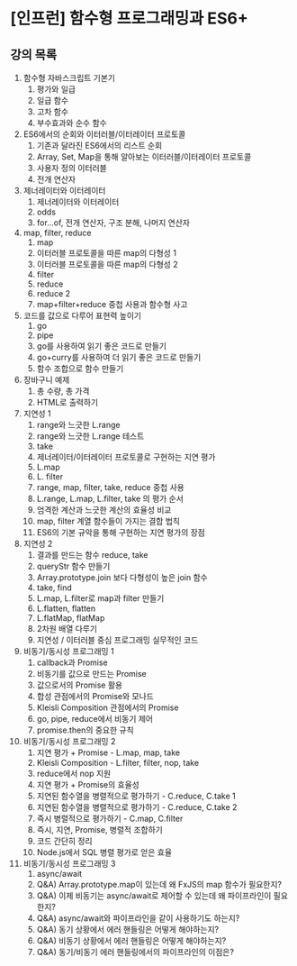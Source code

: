 # [인프런] 함수형 프로그래밍과 ES6+

## 강의 목록

1. 함수형 자바스크립트 기본기
   1. 평가와 일급
   2. 일급 함수
   3. 고차 함수
   4. 부수효과와 순수 함수
2. ES6에서의 순회와 이터러블/이터레이터 프로토콜
   1. 기존과 달라진 ES6에서의 리스트 순회
   2. Array, Set, Map을 통해 알아보는 이터러블/이터레이터 프로토콜
   3. 사용자 정의 이터러블
   4. 전개 연산자
3. 제너레이터와 이터레이터
   1. 제너레이터와 이터레이터
   2. odds
   3. for...of, 전개 연산자, 구조 분해, 나머지 연산자
4. map, filter, reduce
   1. map
   2. 이터러블 프로토콜을 따른 map의 다형성 1
   3. 이터러블 프로토콜을 따른 map의 다형성 2
   4. filter
   5. reduce
   6. reduce 2
   7. map+filter+reduce 중첩 사용과 함수형 사고
5. 코드를 값으로 다루어 표현력 높이기
   1. go
   2. pipe
   3. go를 사용하여 읽기 좋은 코드로 만들기
   4. go+curry를 사용하여 더 읽기 좋은 코드로 만들기
   5. 함수 조합으로 함수 만들기
6. 장바구니 예제
   1. 총 수량, 총 가격
   2. HTML로 출력하기
7. 지연성 1
   1. range와 느긋한 L.range
   2. range와 느긋한 L.range 테스트
   3. take
   4. 제너레이터/이터레이터 프로토콜로 구현하는 지연 평가
   5. L.map
   6. L. filter
   7. range, map, filter, take, reduce 중첩 사용
   8. L.range, L.map, L.filter, take 의 평가 순서
   9. 엄격한 계산과 느긋한 계산의 효율성 비교
   10. map, filter 계열 함수들이 가지는 결합 법칙
   11. ES6의 기본 규악을 통해 구현하는 지연 평가의 장점
8. 지연성 2
   1. 결과를 만드는 함수 reduce, take
   2. queryStr 함수 만들기
   3. Array.prototype.join 보다 다형성이 높은 join 함수
   4. take, find
   5. L.map, L.filter로 map과 filter 만들기
   6. L.flatten, flatten
   7. L.flatMap, flatMap
   8. 2차원 배열 다루기
   9. 지연성 / 이터러블 중심 프로그래밍 실무적인 코드
9. 비동기/동시성 프로그래밍 1
   1. callback과 Promise
   2. 비동기를 값으로 만드는 Promise
   3. 값으로서의 Promise 활용
   4. 합성 관점에서의 Promise와 모나드
   5. Kleisli Composition 관점에서의 Promise
   6. go, pipe, reduce에서 비동기 제어
   7. promise.then의 중요한 규칙
10. 비동기/동시성 프로그래밍 2
    1. 지연 평가 + Promise - L.map, map, take
    2. Kleisli Composition - L.filter, filter, nop, take
    3. reduce에서 nop 지원
    4. 지연 평가 + Promise의 효율성
    5. 지연된 함수열을 병렬적으로 평가하기 - C.reduce, C.take 1
    6. 지연된 함수열을 병렬적으로 평가하기 - C.reduce, C.take 2
    7. 즉시 병렬적으로 평가하기 - C.map, C.filter
    8. 즉시, 지연, Promise, 병렬적 조합하기
    9. 코드 간단히 정리
    10. Node.js에서 SQL 병렬 평가로 얻은 효율
11. 비동기/동시성 프로그래밍 3
    1. async/await
    2. Q&A) Array.prototype.map이 있는데 왜 FxJS의 map 함수가 필요한지?
    3. Q&A) 이제 비동기는 async/await로 제어할 수 있는데 왜 파이프라인이 필요한지?
    4. Q&A) async/await와 파이프라인을 같이 사용하기도 하는지?
    5. Q&A) 동기 상황에서 에러 핸들링은 어떻게 해야하는지?
    6. Q&A) 비동기 상황에서 에러 핸들링은 어떻게 해야하는지?
    7. Q&A) 동기/비동기 에러 핸들링에서의 파이프라인의 이점은?
